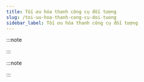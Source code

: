 ```yaml
---
title: Tối ưu hóa thanh công cụ đối tượng
slug: /toi-uu-hoa-thanh-cong-cu-doi-tuong
sidebar_label: Tối ưu hóa thanh công cụ đối tượng
---
```


:::note

:::

:::note

:::